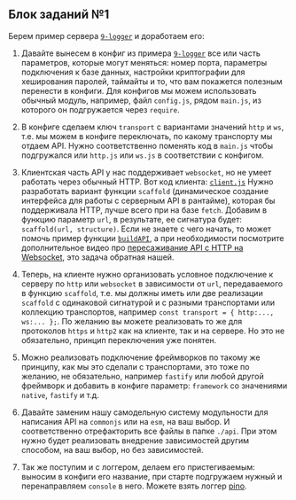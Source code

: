 ## Блок заданий №1

Берем пример сервера [`9-logger`](https://github.com/HowProgrammingWorks/DDD/tree/master/JavaScript/9-logger) и доработаем его:

1. Давайте вынесем в конфиг из примера [`9-logger`](https://github.com/HowProgrammingWorks/DDD/tree/master/JavaScript/9-logger)
все или часть параметров, которые могут меняться: номер порта, параметры подключения к базе данных,
настройки криптографии для хеширования паролей, таймайты и то, что вам покажется полезным перенести в конфиги.
Для конфигов мы можем использовать обычный модуль, например, файл `config.js`, рядом `main.js`,
из которого он подгружается через `require`.

2. В конфиге сделаем ключ `transport` с вариантами значений `http` и `ws`, т.е. мы можем в конфиге переключать, по какому транспорту мы отдаем API.
Нужно соответственно поменять код в `main.js` чтобы подгружался или `http.js` или `ws.js` в соответствии с конфигом.

3. Клиентская часть API у нас поддерживает `websocket`, но не умеет работать через обычный HTTP.
Вот код клиента: [`client.js`](https://github.com/HowProgrammingWorks/DDD/blob/master/JavaScript/9-logger/static/client.js)
Нужно разработать вариант функции `scaffold` (динамическое создание интерфейса для работы с серверным API в рантайме),
которая бы поддерживала HTTP, лучше всего при на базе `fetch`. Добавим в функцию параметр `url`, в результате,
ее сигнатура будет: `scaffold(url, structure)`. Если не знаете с чего начать, то может помочь пример функции
[`buildAPI`](https://github.com/HowProgrammingWorks/API/blob/master/JavaScript/1-HTTP/static/client.js),
а при необходимости посмотрите дополнительное видео про [пересаживание API с HTTP на Websocket](https://www.youtube.com/watch?v=-az912XBCu8),
это задача обратная нашей.

4. Теперь, на клиенте нужно организовать условное подключение к серверу по `http` или `websocket` в зависимости от `url`,
передаваемого в функцию `scaffold`, т.е. мы должны иметь или две реализации `scaffold` с одинаковой сигнатурой и с разными
транспортами или коллекцию транспортов, например `const transport = { http:..., ws:... };`. По желанию вы можете реализовать
то же для протоколов `https` и `http2` как на клиенте, так и на сервере. Но это не обязательно, принцип переключения уже понятен.

5. Можно реализовать подключение фреймворков по такому же принципу, как мы это сделали с транспортами, это тоже по желанию, не обязательно,
например `fastify` или любой другой фреймворк и добавить в конфиге параметр: `framework` со значениями `native`, `fastify` и т.д.

6. Давайте заменим нашу самодельную систему модульности для написания API на `commonjs` или на `esm`, на ваш выбор. И соответственно
отрефакторить все файлы в папке `./api`. При этом нужно будет реализовать внедрение зависимостей другим способом, на ваш выбор,
но без зависимостей.

7. Так же поступим и с логгером, делаем его пристегиваемым: выносим в конфиги его название, при старте подгружаем нужный и перенаправляем
`console` в него. Можете взять логгер [pino](https://github.com/pinojs/pino).
